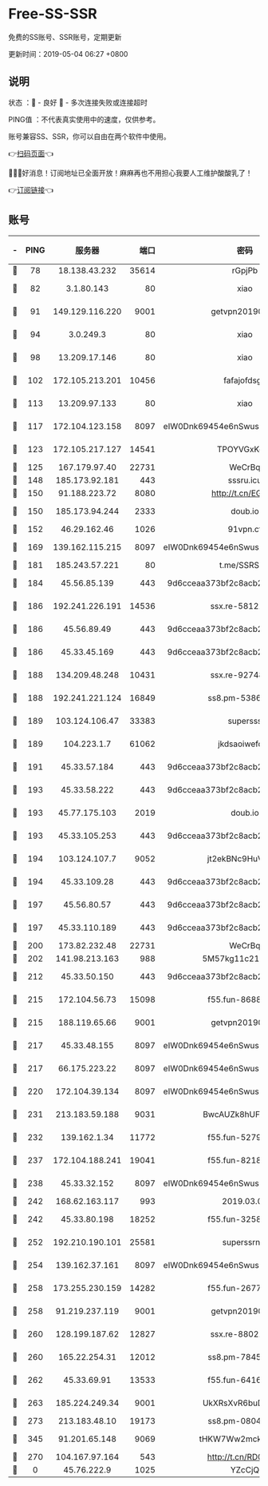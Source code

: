 # Free-SS-SSR

免费的SS账号、SSR账号，定期更新

更新时间：2019-05-04 06:27 +0800

## 说明

状态     ：🙂 - 良好 🙁 - 多次连接失败或连接超时

PING值   ：不代表真实使用中的速度，仅供参考。

账号兼容SS、SSR，你可以自由在两个软件中使用。

👉[扫码页面](https://liesauer.github.io/Free-SS-SSR/)👈

🎉🎉🎉好消息！订阅地址已全面开放！麻麻再也不用担心我要人工维护酸酸乳了！

👉[订阅链接](https://www.liesauer.net/yogurt/subscribe?ACCESS_TOKEN=DAYxR3mMaZAsaqUb)👈

## 账号

|-|PING|服务器|端口|密码|加密方式|区域|
|:----:|:----:|:-----:|-----:|:----:|:----:|:----:|
|🙂|78|18.138.43.232|35614|rGpjPb|rc4-md5|SG|
|🙂|82|3.1.80.143|80|xiao|aes-128-ctr|SG|
|🙂|91|149.129.116.220|9001|getvpn20190501|aes-256-cfb|CN|
|🙂|94|3.0.249.3|80|xiao|aes-128-ctr|SG|
|🙂|98|13.209.17.146|80|xiao|aes-128-ctr|KR|
|🙂|102|172.105.213.201|10456|fafajofdsgc|aes-256-cfb|JP|
|🙂|113|13.209.97.133|80|xiao|aes-128-ctr|KR|
|🙂|117|172.104.123.158|8097|eIW0Dnk69454e6nSwuspv9DmS201tQ0D|aes-256-cfb|JP|
|🙂|123|172.105.217.127|14541|TPOYVGxKglpi|aes-256-cfb|JP|
|🙂|125|167.179.97.40|22731|WeCrBq|rc4-md5|JP|
|🙂|148|185.173.92.181|443|sssru.icu|rc4-md5|RU|
|🙂|150|91.188.223.72|8080|http://t.cn/EGJIyrl|rc4-md5|RU|
|🙂|150|185.173.94.244|2333|doub.io|aes-128-ctr|RU|
|🙂|152|46.29.162.46|1026|91vpn.cf|rc4-md5|RU|
|🙂|169|139.162.115.215|8097|eIW0Dnk69454e6nSwuspv9DmS201tQ0D|aes-256-cfb|JP|
|🙂|181|185.243.57.221|80|t.me/SSRSUB|rc4-md5|US|
|🙂|184|45.56.85.139|443|9d6cceaa373bf2c8acb22e60b6a58be6|aes-256-cfb|US|
|🙂|186|192.241.226.191|14536|ssx.re-58121344|aes-256-cfb|US|
|🙂|186|45.56.89.49|443|9d6cceaa373bf2c8acb22e60b6a58be6|aes-256-cfb|US|
|🙂|186|45.33.45.169|443|9d6cceaa373bf2c8acb22e60b6a58be6|aes-256-cfb|US|
|🙂|188|134.209.48.248|10431|ssx.re-92748066|aes-256-cfb|US|
|🙂|188|192.241.221.124|16849|ss8.pm-53865959|aes-256-cfb|US|
|🙂|189|103.124.106.47|33383|supersss|aes-256-cfb|US|
|🙂|189|104.223.1.7|61062|jkdsaoiwefdsa|aes-256-cfb|US|
|🙂|191|45.33.57.184|443|9d6cceaa373bf2c8acb22e60b6a58be6|aes-256-cfb|US|
|🙂|193|45.33.58.222|443|9d6cceaa373bf2c8acb22e60b6a58be6|aes-256-cfb|US|
|🙂|193|45.77.175.103|2019|doub.io|aes-128-ctr|SG|
|🙂|193|45.33.105.253|443|9d6cceaa373bf2c8acb22e60b6a58be6|aes-256-cfb|US|
|🙂|194|103.124.107.7|9052|jt2ekBNc9HuVtm2a|aes-256-cfb|US|
|🙂|194|45.33.109.28|443|9d6cceaa373bf2c8acb22e60b6a58be6|aes-256-cfb|US|
|🙂|197|45.56.80.57|443|9d6cceaa373bf2c8acb22e60b6a58be6|aes-256-cfb|US|
|🙂|197|45.33.110.189|443|9d6cceaa373bf2c8acb22e60b6a58be6|aes-256-cfb|US|
|🙂|200|173.82.232.48|22731|WeCrBq|rc4-md5|US|
|🙂|202|141.98.213.163|988|5M57kg11c214qDmK|chacha20|KR|
|🙂|212|45.33.50.150|443|9d6cceaa373bf2c8acb22e60b6a58be6|aes-256-cfb|US|
|🙂|215|172.104.56.73|15098|f55.fun-86882456|aes-256-cfb|SG|
|🙂|215|188.119.65.66|9001|getvpn20190501|aes-256-cfb|RU|
|🙂|217|45.33.48.155|8097|eIW0Dnk69454e6nSwuspv9DmS201tQ0D|aes-256-cfb|US|
|🙂|217|66.175.223.22|8097|eIW0Dnk69454e6nSwuspv9DmS201tQ0D|aes-256-cfb|US|
|🙂|220|172.104.39.134|8097|eIW0Dnk69454e6nSwuspv9DmS201tQ0D|aes-256-cfb|SG|
|🙂|231|213.183.59.188|9031|BwcAUZk8hUFAkDGN|aes-256-cfb|NL|
|🙂|232|139.162.1.34|11772|f55.fun-52796605|aes-256-cfb|SG|
|🙂|237|172.104.188.241|19041|f55.fun-82182642|aes-256-cfb|SG|
|🙂|238|45.33.32.152|8097|eIW0Dnk69454e6nSwuspv9DmS201tQ0D|aes-256-cfb|US|
|🙂|242|168.62.163.117|993|2019.03.07|rc4-md5|US|
|🙂|242|45.33.80.198|18252|f55.fun-32587209|aes-256-cfb|US|
|🙂|252|192.210.190.101|25581|superssrnet|aes-256-cfb|US|
|🙂|254|139.162.37.161|8097|eIW0Dnk69454e6nSwuspv9DmS201tQ0D|aes-256-cfb|SG|
|🙂|258|173.255.230.159|14282|f55.fun-26771580|aes-256-cfb|US|
|🙂|258|91.219.237.119|9001|getvpn20190501|aes-256-cfb|HU|
|🙂|260|128.199.187.62|12827|ssx.re-88021382|aes-256-cfb|SG|
|🙂|260|165.22.254.31|12012|ss8.pm-78455718|aes-256-cfb|SG|
|🙂|262|45.33.69.91|13533|f55.fun-64164366|aes-256-cfb|US|
|🙂|263|185.224.249.34|9001|UkXRsXvR6buDMG2Y|aes-256-cfb|RU|
|🙂|273|213.183.48.10|19173|ss8.pm-08044431|rc4-md5|RU|
|🙂|345|91.201.65.148|9069|tHKW7Ww2mck9CHQG|aes-256-cfb|IT|
|🙂|270|104.167.97.164|543|http://t.cn/RD0D7sx|rc4-md5|CA|
|🙁|0|45.76.222.9|1025|YZcCjQ|rc4-md5|JP|

